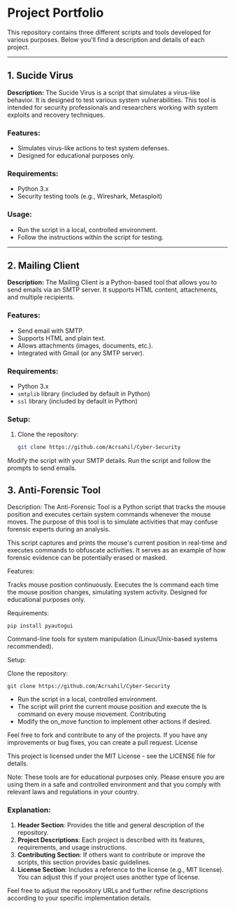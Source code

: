 

# Project Portfolio

This repository contains three different scripts and tools developed for various purposes. Below you'll find a description and details of each project.

---

## 1. **Sucide Virus**

**Description:**
The Sucide Virus is a script that simulates a virus-like behavior. It is designed to test various system vulnerabilities. This tool is intended for security professionals and researchers working with system exploits and recovery techniques.

### Features:
- Simulates virus-like actions to test system defenses.
- Designed for educational purposes only. 

### Requirements:
- Python 3.x
- Security testing tools (e.g., Wireshark, Metasploit)

### Usage:
- Run the script in a local, controlled environment.
- Follow the instructions within the script for testing.

---

## 2. **Mailing Client**

**Description:**
The Mailing Client is a Python-based tool that allows you to send emails via an SMTP server. It supports HTML content, attachments, and multiple recipients.

### Features:
- Send email with SMTP.
- Supports HTML and plain text.
- Allows attachments (images, documents, etc.).
- Integrated with Gmail (or any SMTP server).

### Requirements:
- Python 3.x
- `smtplib` library (included by default in Python)
- `ssl` library (included by default in Python)

### Setup:
1. Clone the repository:
   ```bash
   git clone https://github.com/Acrsahil/Cyber-Security

Modify the script with your SMTP details.
Run the script and follow the prompts to send emails.

## 3. **Anti-Forensic Tool**

Description: The Anti-Forensic Tool is a Python script that tracks the mouse position and executes certain system commands whenever the mouse moves. The purpose of this tool is to simulate activities that may confuse forensic experts during an analysis.

This script captures and prints the mouse's current position in real-time and executes commands to obfuscate activities. It serves as an example of how forensic evidence can be potentially erased or masked.

Features:

Tracks mouse position continuously.
Executes the ls command each time the mouse position changes, simulating system activity.
Designed for educational purposes only.

Requirements:

    pip install pyautogui
   Command-line tools for system manipulation (Linux/Unix-based systems recommended).

Setup:

 Clone the repository:

    git clone https://github.com/Acrsahil/Cyber-Security

   * Run the script in a local, controlled environment.
   * The script will print the current mouse position and execute the ls command on every mouse movement.
Contributing
   * Modify the on_move function to implement other actions if desired.

Feel free to fork and contribute to any of the projects. If you have any improvements or bug fixes, you can create a pull request.
License

This project is licensed under the MIT License - see the LICENSE file for details.

Note: These tools are for educational purposes only. Please ensure you are using them in a safe and controlled environment and that you comply with relevant laws and regulations in your country.


### Explanation:
1. **Header Section**: Provides the title and general description of the repository.
2. **Project Descriptions**: Each project is described with its features, requirements, and usage instructions.
3. **Contributing Section**: If others want to contribute or improve the scripts, this section provides basic guidelines.
4. **License Section**: Includes a reference to the license (e.g., MIT license). You can adjust this if your project uses another type of license.

Feel free to adjust the repository URLs and further refine descriptions according to your specific implementation details.
